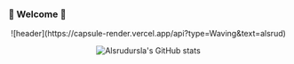 ### 👋 Welcome 👋

<!--
**alsrudursla/alsrudursla** is a ✨ _special_ ✨ repository because its `README.md` (this file) appears on your GitHub profile.

Here are some ideas to get you started:

- 🔭 I’m currently working on ...
- 🌱 I’m currently learning ...
- 👯 I’m looking to collaborate on ...
- 🤔 I’m looking for help with ...
- 💬 Ask me about ...
- 📫 How to reach me: ...
- 😄 Pronouns: ...
- ⚡ Fun fact: ...
-->

<div align="center">
![header](https://capsule-render.vercel.app/api?type=Waving&text=alsrud)

  ![Alsrudursla's GitHub stats](https://github-readme-stats.vercel.app/api?username=alsrudursla&show_icons=true&theme=radical)
</div>

